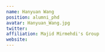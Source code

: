 ```yaml
---
name: Hanyuan Wang
position: alumni_phd
avatar: Hanyuan_Wang.jpg
twitter: 
affiliation: Majid Mirmehdi's Group
website:
---
```

